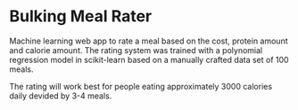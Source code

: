 # Bulking Meal Rater
Machine learning web app to rate a meal based on the cost, protein amount and calorie amount. The rating system was trained with a polynomial regression model in scikit-learn based on a manually crafted data set of 100 meals.

The rating will work best for people eating approximately 3000 calories daily devided by 3-4 meals.
